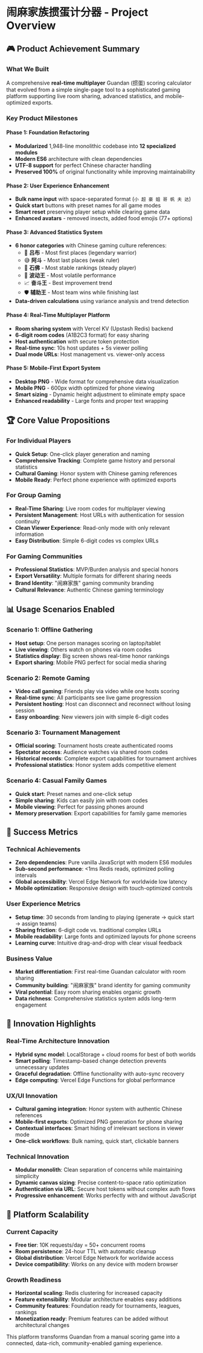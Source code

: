 # 闹麻家族掼蛋计分器 - Project Overview

## 🎮 Product Achievement Summary

### What We Built
A comprehensive **real-time multiplayer** Guandan (掼蛋) scoring calculator that evolved from a simple single-page tool to a sophisticated gaming platform supporting live room sharing, advanced statistics, and mobile-optimized exports.

### Key Product Milestones

#### Phase 1: Foundation Refactoring
- **Modularized** 1,948-line monolithic codebase into **12 specialized modules**
- **Modern ES6** architecture with clean dependencies
- **UTF-8 support** for perfect Chinese character handling
- **Preserved 100%** of original functionality while improving maintainability

#### Phase 2: User Experience Enhancement  
- **Bulk name input** with space-separated format (`小 超 豪 姐 哥 帆 夫 达`)
- **Quick start** buttons with preset names for all game modes
- **Smart reset** preserving player setup while clearing game data
- **Enhanced avatars** - removed insects, added food emojis (77+ options)

#### Phase 3: Advanced Statistics System
- **6 honor categories** with Chinese gaming culture references:
  - 🥇 **吕布** - Most first places (legendary warrior)
  - 😅 **阿斗** - Most last places (weak ruler)
  - 🗿 **石佛** - Most stable rankings (steady player)
  - 🌊 **波动王** - Most volatile performance
  - 📈 **奋斗王** - Best improvement trend
  - 🛡️ **辅助王** - Most team wins while finishing last
- **Data-driven calculations** using variance analysis and trend detection

#### Phase 4: Real-Time Multiplayer Platform
- **Room sharing system** with Vercel KV (Upstash Redis) backend
- **6-digit room codes** (A1B2C3 format) for easy sharing
- **Host authentication** with secure token protection
- **Real-time sync**: 10s host updates + 5s viewer polling
- **Dual mode URLs**: Host management vs. viewer-only access

#### Phase 5: Mobile-First Export System
- **Desktop PNG** - Wide format for comprehensive data visualization  
- **Mobile PNG** - 600px width optimized for phone viewing
- **Smart sizing** - Dynamic height adjustment to eliminate empty space
- **Enhanced readability** - Large fonts and proper text wrapping

## 🏆 Core Value Propositions

### For Individual Players
- **Quick Setup**: One-click player generation and naming
- **Comprehensive Tracking**: Complete game history and personal statistics
- **Cultural Gaming**: Honor system with Chinese gaming references
- **Mobile Ready**: Perfect phone experience with optimized exports

### For Group Gaming
- **Real-Time Sharing**: Live room codes for multiplayer viewing
- **Persistent Management**: Host URLs with authentication for session continuity  
- **Clean Viewer Experience**: Read-only mode with only relevant information
- **Easy Distribution**: Simple 6-digit codes vs complex URLs

### For Gaming Communities
- **Professional Statistics**: MVP/Burden analysis and special honors
- **Export Versatility**: Multiple formats for different sharing needs
- **Brand Identity**: "闹麻家族" gaming community branding
- **Cultural Relevance**: Authentic Chinese gaming terminology

## 📊 Usage Scenarios Enabled

### Scenario 1: Offline Gathering
- **Host setup**: One person manages scoring on laptop/tablet
- **Live viewing**: Others watch on phones via room codes
- **Statistics display**: Big screen shows real-time honor rankings
- **Export sharing**: Mobile PNG perfect for social media sharing

### Scenario 2: Remote Gaming
- **Video call gaming**: Friends play via video while one hosts scoring
- **Real-time sync**: All participants see live game progression
- **Persistent hosting**: Host can disconnect and reconnect without losing session
- **Easy onboarding**: New viewers join with simple 6-digit codes

### Scenario 3: Tournament Management
- **Official scoring**: Tournament hosts create authenticated rooms
- **Spectator access**: Audience watches via shared room codes
- **Historical records**: Complete export capabilities for tournament archives
- **Professional statistics**: Honor system adds competitive element

### Scenario 4: Casual Family Games
- **Quick start**: Preset names and one-click setup
- **Simple sharing**: Kids can easily join with room codes  
- **Mobile viewing**: Perfect for passing phones around
- **Memory preservation**: Export capabilities for family game memories

## 🎯 Success Metrics

### Technical Achievements
- **Zero dependencies**: Pure vanilla JavaScript with modern ES6 modules
- **Sub-second performance**: <1ms Redis reads, optimized polling intervals
- **Global accessibility**: Vercel Edge Network for worldwide low latency
- **Mobile optimization**: Responsive design with touch-optimized controls

### User Experience Metrics  
- **Setup time**: 30 seconds from landing to playing (generate → quick start → assign teams)
- **Sharing friction**: 6-digit code vs. traditional complex URLs
- **Mobile readability**: Large fonts and optimized layouts for phone screens
- **Learning curve**: Intuitive drag-and-drop with clear visual feedback

### Business Value
- **Market differentiation**: First real-time Guandan calculator with room sharing
- **Community building**: "闹麻家族" brand identity for gaming community
- **Viral potential**: Easy room sharing enables organic growth
- **Data richness**: Comprehensive statistics system adds long-term engagement

## 🌟 Innovation Highlights

### Real-Time Architecture Innovation
- **Hybrid sync model**: LocalStorage + cloud rooms for best of both worlds
- **Smart polling**: Timestamp-based change detection prevents unnecessary updates
- **Graceful degradation**: Offline functionality with auto-sync recovery
- **Edge computing**: Vercel Edge Functions for global performance

### UX/UI Innovation  
- **Cultural gaming integration**: Honor system with authentic Chinese references
- **Mobile-first exports**: Optimized PNG generation for phone sharing
- **Contextual interfaces**: Smart hiding of irrelevant sections in viewer mode
- **One-click workflows**: Bulk naming, quick start, clickable banners

### Technical Innovation
- **Modular monolith**: Clean separation of concerns while maintaining simplicity
- **Dynamic canvas sizing**: Precise content-to-space ratio optimization  
- **Authentication via URL**: Secure host tokens without complex auth flows
- **Progressive enhancement**: Works perfectly with and without JavaScript

## 🚀 Platform Scalability

### Current Capacity
- **Free tier**: 10K requests/day = 50+ concurrent rooms
- **Room persistence**: 24-hour TTL with automatic cleanup
- **Global distribution**: Vercel Edge Network for worldwide access
- **Device compatibility**: Works on any device with modern browser

### Growth Readiness
- **Horizontal scaling**: Redis clustering for increased capacity
- **Feature extensibility**: Modular architecture enables easy additions
- **Community features**: Foundation ready for tournaments, leagues, rankings
- **Monetization ready**: Premium features can be added without architectural changes

This platform transforms Guandan from a manual scoring game into a connected, data-rich, community-enabled gaming experience.
